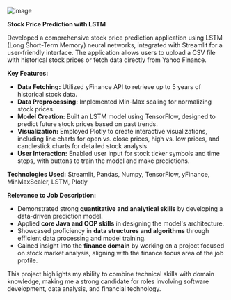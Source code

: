 ![image](https://github.com/user-attachments/assets/a2f6ec2a-0cf0-480e-835a-08c0a98b75c4)

**Stock Price Prediction with LSTM**

Developed a comprehensive stock price prediction application using LSTM (Long Short-Term Memory) neural networks, integrated with Streamlit for a user-friendly interface. The application allows users to upload a CSV file with historical stock prices or fetch data directly from Yahoo Finance.

**Key Features:**
- **Data Fetching:** Utilized yFinance API to retrieve up to 5 years of historical stock data.
- **Data Preprocessing:** Implemented Min-Max scaling for normalizing stock prices.
- **Model Creation:** Built an LSTM model using TensorFlow, designed to predict future stock prices based on past trends.
- **Visualization:** Employed Plotly to create interactive visualizations, including line charts for open vs. close prices, high vs. low prices, and candlestick charts for detailed stock analysis.
- **User Interaction:** Enabled user input for stock ticker symbols and time steps, with buttons to train the model and make predictions.

**Technologies Used:** Streamlit, Pandas, Numpy, TensorFlow, yFinance, MinMaxScaler, LSTM, Plotly

**Relevance to Job Description:**
- Demonstrated strong **quantitative and analytical skills** by developing a data-driven prediction model.
- Applied **core Java and OOP skills** in designing the model's architecture.
- Showcased proficiency in **data structures and algorithms** through efficient data processing and model training.
- Gained insight into the **finance domain** by working on a project focused on stock market analysis, aligning with the finance focus area of the job profile.

This project highlights my ability to combine technical skills with domain knowledge, making me a strong candidate for roles involving software development, data analysis, and financial technology.
